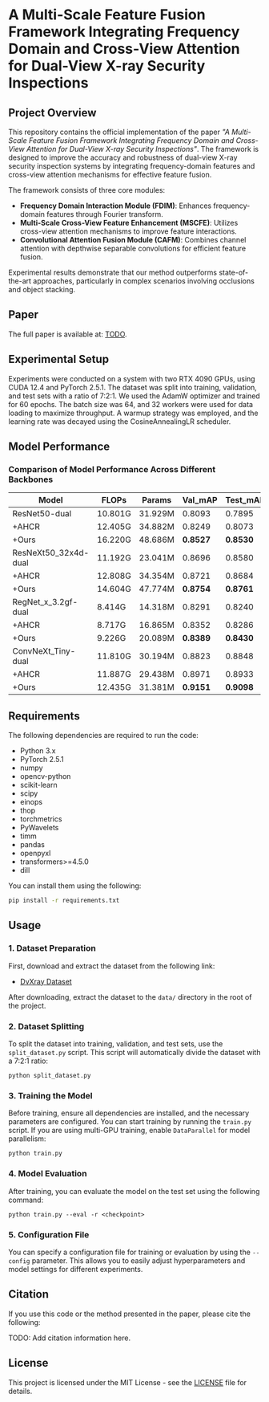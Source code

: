 # A Multi-Scale Feature Fusion Framework Integrating Frequency Domain and Cross-View Attention for Dual-View X-ray Security Inspections

## Project Overview
This repository contains the official implementation of the paper *"A Multi-Scale Feature Fusion Framework Integrating Frequency Domain and Cross-View Attention for Dual-View X-ray Security Inspections"*. The framework is designed to improve the accuracy and robustness of dual-view X-ray security inspection systems by integrating frequency-domain features and cross-view attention mechanisms for effective feature fusion.

The framework consists of three core modules:
- **Frequency Domain Interaction Module (FDIM)**: Enhances frequency-domain features through Fourier transform.
- **Multi-Scale Cross-View Feature Enhancement (MSCFE)**: Utilizes cross-view attention mechanisms to improve feature interactions.
- **Convolutional Attention Fusion Module (CAFM)**: Combines channel attention with depthwise separable convolutions for efficient feature fusion.

Experimental results demonstrate that our method outperforms state-of-the-art approaches, particularly in complex scenarios involving occlusions and object stacking.

## Paper
The full paper is available at: [TODO](https://anonymous.4open.science/r/ijcnn2025-C56D/).

## Experimental Setup
Experiments were conducted on a system with two RTX 4090 GPUs, using CUDA 12.4 and PyTorch 2.5.1. The dataset was split into training, validation, and test sets with a ratio of 7:2:1. We used the AdamW optimizer and trained for 60 epochs. The batch size was 64, and 32 workers were used for data loading to maximize throughput. A warmup strategy was employed, and the learning rate was decayed using the CosineAnnealingLR scheduler.

## Model Performance

### Comparison of Model Performance Across Different Backbones

| Model                        | FLOPs  | Params  | Val\_mAP | Test\_mAP |
|------------------------------|--------|---------|----------|-----------|
| ResNet50-dual                 | 10.801G| 31.929M | 0.8093   | 0.7895    |
| +AHCR                         | 12.405G| 34.882M | 0.8249   | 0.8073    |
| +Ours                         | 16.220G| 48.686M | **0.8527**| **0.8530**|
| ResNeXt50_32x4d-dual          | 11.192G| 23.041M | 0.8696   | 0.8580    |
| +AHCR                         | 12.808G| 34.354M | 0.8721   | 0.8684    |
| +Ours                         | 14.604G| 47.774M | **0.8754**| **0.8761**|
| RegNet_x_3.2gf-dual           | 8.414G | 14.318M | 0.8291   | 0.8240    |
| +AHCR                         | 8.717G | 16.865M | 0.8352   | 0.8286    |
| +Ours                         | 9.226G | 20.089M | **0.8389**| **0.8430**|
| ConvNeXt_Tiny-dual            | 11.810G| 30.194M | 0.8823   | 0.8848    |
| +AHCR                         | 11.887G| 29.438M | 0.8971   | 0.8933    |
| +Ours                         | 12.435G| 31.381M | **0.9151**| **0.9098**|

## Requirements
The following dependencies are required to run the code:

- Python 3.x
- PyTorch 2.5.1
- numpy
- opencv-python
- scikit-learn
- scipy
- einops
- thop
- torchmetrics
- PyWavelets
- timm
- pandas
- openpyxl
- transformers>=4.5.0
- dill

You can install them using the following:

```bash
pip install -r requirements.txt
```
## Usage

### 1. Dataset Preparation
First, download and extract the dataset from the following link:

- [DvXray Dataset](https://github.com/Mbwslib/DvXray)

After downloading, extract the dataset to the `data/` directory in the root of the project.

### 2. Dataset Splitting
To split the dataset into training, validation, and test sets, use the `split_dataset.py` script. This script will automatically divide the dataset with a 7:2:1 ratio:

```
python split_dataset.py
```

### 3. Training the Model
Before training, ensure all dependencies are installed, and the necessary parameters are configured. You can start training by running the `train.py` script. If you are using multi-GPU training, enable `DataParallel` for model parallelism:

```
python train.py
```

### 4. Model Evaluation
After training, you can evaluate the model on the test set using the following command:

```
python train.py --eval -r <checkpoint>
```

### 5. Configuration File
You can specify a configuration file for training or evaluation by using the `--config` parameter. This allows you to easily adjust hyperparameters and model settings for different experiments.

## Citation
If you use this code or the method presented in the paper, please cite the following:

TODO: Add citation information here.

## License
This project is licensed under the MIT License - see the [LICENSE](LICENSE) file for details.
